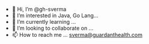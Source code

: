 - 👋 Hi, I’m @gh-sverma
- 👀 I’m interested in Java, Go Lang...
- 🌱 I’m currently learning ...
- 💞️ I’m looking to collaborate on ...
- 📫 How to reach me ... sverma@guardanthealth.com

<!---
gh-sverma/gh-sverma is a ✨ special ✨ repository because its `README.md` (this file) appears on your GitHub profile.
You can click the Preview link to take a look at your changes.
--->
